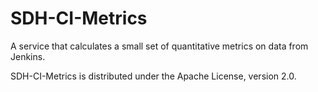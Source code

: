 SDH-CI-Metrics
================

A service that calculates a small set of quantitative metrics on data from Jenkins.

SDH-CI-Metrics is distributed under the Apache License, version 2.0.
